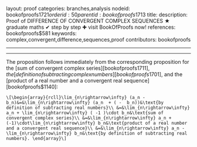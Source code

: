 layout: proof
categories: branches,analysis
nodeid: bookofproofs$1721
orderid: 50
parentid: bookofproofs$1713
title: 
description:  Proof of DIFFERENCE OF CONVERGENT COMPLEX SEQUENCES &#9733; graduate maths &#10004; step by step &#10010; visit BookOfProofs now!
references: bookofproofs$581
keywords: complex,convergent,difference,sequences,proof
contributors: bookofproofs

---


---

The proposition follows immediately from the corresponding proposition for the [sum of convergent complex series][bookofproofs$1711], the [definition of subtracting complex numbers][bookofproofs$1701], and the [product of a real number and a convergent real sequence][bookofproofs$1140]:

`\[\begin{array}{rcll}\lim_{n\rightarrow\infty} (a_n - b_n)&=&\lim_{n\rightarrow\infty} (a_n  + ( -  b_n))&\text{by definition of subtracting real numbers}\\
&=&\lim_{n\rightarrow\infty} a_n + \lim_{n\rightarrow\infty} ( -1 )\cdot b_n&\text{sum of convergent complex series}\\
&=&\lim_{n\rightarrow\infty} a_n + (-1)\cdot\lim_{n\rightarrow\infty} b_n&\text{product of a real number and a convergent real sequence}\\
&=&\lim_{n\rightarrow\infty} a_n - \lim_{n\rightarrow\infty} b_n&\text{by definition of subtracting real numbers}.
\end{array}\]`
